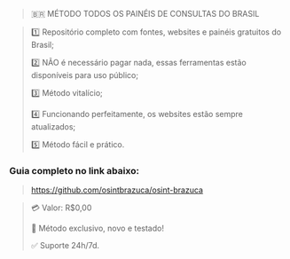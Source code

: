 > 🇧🇷 MÉTODO TODOS OS PAINÉIS DE CONSULTAS DO BRASIL

> 1️⃣ Repositório completo com fontes, websites e painéis gratuitos do Brasil;
>
> 2️⃣ NÃO é necessário pagar nada, essas ferramentas estão disponíveis para uso público;
>
> 3️⃣ Método vitalício;
>
> 4️⃣ Funcionando perfeitamente, os websites estão sempre atualizados;
>
> 5️⃣ Método fácil e prático.

### Guia completo no link abaixo:
> https://github.com/osintbrazuca/osint-brazuca

> 💳 Valor: R$0,00
>
> 🌟 Método exclusivo, novo e testado!
>
> ✅ Suporte 24h/7d.
